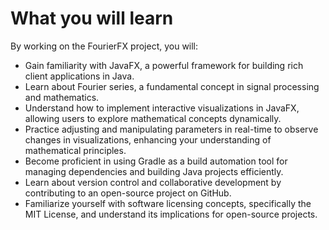 # What you will learn

By working on the FourierFX project, you will:

- Gain familiarity with JavaFX, a powerful framework for building rich client applications in Java.
- Learn about Fourier series, a fundamental concept in signal processing and mathematics.
- Understand how to implement interactive visualizations in JavaFX, allowing users to explore mathematical concepts dynamically.
- Practice adjusting and manipulating parameters in real-time to observe changes in visualizations, enhancing your understanding of mathematical principles.
- Become proficient in using Gradle as a build automation tool for managing dependencies and building Java projects efficiently.
- Learn about version control and collaborative development by contributing to an open-source project on GitHub.
- Familiarize yourself with software licensing concepts, specifically the MIT License, and understand its implications for open-source projects.
